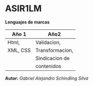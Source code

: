 # ASIR1LM
**Lenguajes de marcas**

|     Año 1      |    Año2       |
|----------------|-------------- |
|Html,           |Validacion,    |
|XML, CSS        |Transformacion,|
|                |Sindicacion de |
|                |contenidos     |


**Autor:**
_Gabriel Alejandro Schindling Silva_
